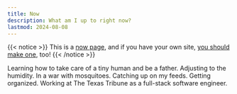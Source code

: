 ```yaml
---
title: Now
description: What am I up to right now?
lastmod: 2024-08-08
---
```


{{< notice >}}
This is a [now page](https://nownownow.com/about), and if you have your own site, [you should make one](https://nownownow.com/about), too!
{{< /notice >}}

Learning how to take care of a tiny human and be a father. Adjusting to the humidity. In a war with mosquitoes. Catching up on my feeds. Getting organized. Working at The Texas Tribune as a full-stack software engineer.
